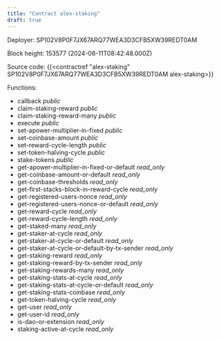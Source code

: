```yaml
---
title: "Contract alex-staking"
draft: true
---
```

Deployer: SP102V8P0F7JX67ARQ77WEA3D3CFB5XW39REDT0AM


 



Block height: 153577 (2024-06-11T08:42:48.000Z)

Source code: {{<contractref "alex-staking" SP102V8P0F7JX67ARQ77WEA3D3CFB5XW39REDT0AM alex-staking>}}

Functions:

* callback _public_
* claim-staking-reward _public_
* claim-staking-reward-many _public_
* execute _public_
* set-apower-multiplier-in-fixed _public_
* set-coinbase-amount _public_
* set-reward-cycle-length _public_
* set-token-halving-cycle _public_
* stake-tokens _public_
* get-apower-multiplier-in-fixed-or-default _read_only_
* get-coinbase-amount-or-default _read_only_
* get-coinbase-thresholds _read_only_
* get-first-stacks-block-in-reward-cycle _read_only_
* get-registered-users-nonce _read_only_
* get-registered-users-nonce-or-default _read_only_
* get-reward-cycle _read_only_
* get-reward-cycle-length _read_only_
* get-staked-many _read_only_
* get-staker-at-cycle _read_only_
* get-staker-at-cycle-or-default _read_only_
* get-staker-at-cycle-or-default-by-tx-sender _read_only_
* get-staking-reward _read_only_
* get-staking-reward-by-tx-sender _read_only_
* get-staking-rewards-many _read_only_
* get-staking-stats-at-cycle _read_only_
* get-staking-stats-at-cycle-or-default _read_only_
* get-staking-stats-coinbase _read_only_
* get-token-halving-cycle _read_only_
* get-user _read_only_
* get-user-id _read_only_
* is-dao-or-extension _read_only_
* staking-active-at-cycle _read_only_
